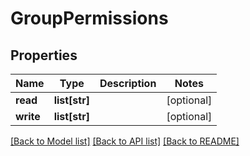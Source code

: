 # GroupPermissions

## Properties
Name | Type | Description | Notes
------------ | ------------- | ------------- | -------------
**read** | **list[str]** |  | [optional] 
**write** | **list[str]** |  | [optional] 

[[Back to Model list]](../README.md#documentation-for-models) [[Back to API list]](../README.md#documentation-for-api-endpoints) [[Back to README]](../README.md)


